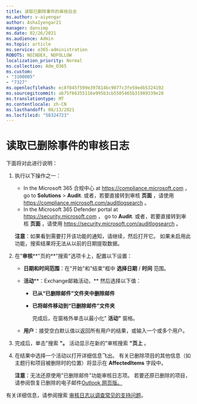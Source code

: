 ```yaml
---
title: 读取已删除事件的审核日志
ms.author: v-aiyengar
author: AshaIyengar21
manager: dansimp
ms.date: 02/26/2021
ms.audience: Admin
ms.topic: article
ms.service: o365-administration
ROBOTS: NOINDEX, NOFOLLOW
localization_priority: Normal
ms.collection: Adm_O365
ms.custom:
- "3100005"
- "7327"
ms.openlocfilehash: ec8f845f599e397814bc9077c3fe59edb5324192
ms.sourcegitcommit: ab75f66355116e995b3cb5505465b31989339e28
ms.translationtype: MT
ms.contentlocale: zh-CN
ms.lasthandoff: 08/13/2021
ms.locfileid: "58324723"
---
```

# <a name="read-the-audit-logs-for-deleted-events"></a>读取已删除事件的审核日志

下面将对此进行说明：

1. 执行以下操作之一：
   - In the Microsoft 365 合规中心 at <https://compliance.microsoft.com> ， go to **Solutions** \> **Audit**. 或者，若要直接转到审核 **页面** ，请使用 <https://compliance.microsoft.com/auditlogsearch> 。
   - In the Microsoft 365 Defender portal at <https://security.microsoft.com> ， go to **Audit**. 或者，若要直接转到审核 **页面** ，请使用 <https://security.microsoft.com/auditlogsearch> 。

    **注意**：如果看到需要打开该功能的通知，请继续，然后打开它。 如果未启用此功能，搜索结果将无法从以前的日期提取数据。

2. 在"**审核****"页的**"搜索"选项卡上，配置以下设置：
   - **日期和时间范围**：在"开始"和"结束"框中 **选择日期** / **时间** 范围。
   - **活动****：Exchange邮箱活动，** 然后选择以下值：
     - **已从“已删除邮件”文件夹中删除邮件**
     - **已将邮件移动到“已删除邮件”文件夹**

       完成后，在窗格外单击以最小化" **活动"** 窗格。

   - **用户**：接受空白默认值以返回所有用户的结果，或输入一个或多个用户。

3. 完成后，单击"搜索 **"。** 活动显示在新的"审核搜索 **"页上** 。

4. 在结果中选择一个活动以打开详细信息飞出。 有关已删除项目的其他信息（如主题行和项目被删除时的位置）将显示在 **AffectedItems** 字段中。

   **注意**：无法还原使用"已删除邮件"功能审核日志项。 若要还原已删除的项目，请参阅恢复已删除的电子邮件[Outlook 网页版。](https://support.microsoft.com/office/recover-deleted-email-messages-in-outlook-on-the-web-a8ca78ac-4721-4066-95dd-571842e9fb11)

有关详细信息，请参阅搜索 [审核日志以调查常见的支持问题](https://docs.microsoft.com/microsoft-365/compliance/auditing-troubleshooting-scenarios)。
